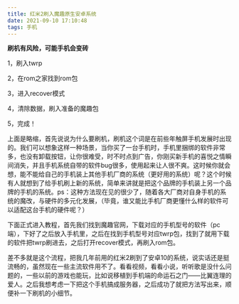 ```yaml
---
title: 红米2刷入魔趣原生安卓系统
date: 2021-09-10 17:10:48
tags: 手机
---
```


**刷机有风险，可能手机会变砖**

1，刷入twrp

2，在rom之家找到rom包

3，进入recover模式

4，清除数据，刷入准备的魔趣包

5，完成！

上面是略缩，首先说说为什么要刷机，刷机这个词是在前些年触屏手机发展时出现的。我们可以想象这样一种场景，当你买了一台手机时，手机里捆绑的软件非常多，也没有卸载按钮，让你很难受，时不时点到广告，你刚买新手机的喜悦之情瞬间消失，并且手机系统自带的软件bug很多，使用起来让人很不爽。这时候你就会想，能不能给自己的手机装上其他手机厂商的系统（更好用的系统）呢？这个时候有人就想到了给手机刷上新的系统，简单来讲就是把这个品牌的手机装上另一个品牌的手机的系统。ps：这种方法现在见的很少了，随着各大厂商对自身手机的系统的魔改，与硬件的多元化发展，（毕竟，谁又能比手机厂商更懂什么样的软件可以适配这台手机的硬件呢？）

下面正式进入教程，首先我们找到魔趣官网，下载对应的手机型号的软件（pc端），下好了之后放入手机里，之后在找到手机型号对应twrp包，找到了就用下载的软件把twrp刷进去，之后打开recover模式，再刷入rom包。

差不多就是这个流程，把我几年前用的红米2刷到了安卓10的系统，说实话还是挺流畅的，虽然现在一些主流软件用不了。看看视频，看看小说，听听歌是没什么问题的，一些以前的游戏也能玩，比如说移植到手机端的命运石之门——比翼连理的爱人。之后我想考虑一下把这个手机搞成服务器，之后成功了就把方法写出来，顺便补一下刷机的小细节。
